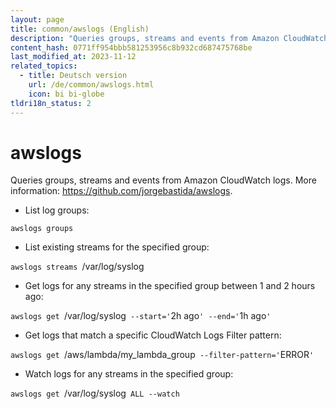 ```yaml
---
layout: page
title: common/awslogs (English)
description: "Queries groups, streams and events from Amazon CloudWatch logs."
content_hash: 0771ff954bbb581253956c8b932cd687475768be
last_modified_at: 2023-11-12
related_topics:
  - title: Deutsch version
    url: /de/common/awslogs.html
    icon: bi bi-globe
tldri18n_status: 2
---
```

# awslogs

Queries groups, streams and events from Amazon CloudWatch logs.
More information: <https://github.com/jorgebastida/awslogs>.

- List log groups:

`awslogs groups`

- List existing streams for the specified group:

`awslogs streams `<span class="tldr-var badge badge-pill bg-dark-lm bg-white-dm text-white-lm text-dark-dm font-weight-bold">/var/log/syslog</span>

- Get logs for any streams in the specified group between 1 and 2 hours ago:

`awslogs get `<span class="tldr-var badge badge-pill bg-dark-lm bg-white-dm text-white-lm text-dark-dm font-weight-bold">/var/log/syslog</span>` --start='`<span class="tldr-var badge badge-pill bg-dark-lm bg-white-dm text-white-lm text-dark-dm font-weight-bold">2h ago</span>`' --end='`<span class="tldr-var badge badge-pill bg-dark-lm bg-white-dm text-white-lm text-dark-dm font-weight-bold">1h ago</span>`'`

- Get logs that match a specific CloudWatch Logs Filter pattern:

`awslogs get `<span class="tldr-var badge badge-pill bg-dark-lm bg-white-dm text-white-lm text-dark-dm font-weight-bold">/aws/lambda/my_lambda_group</span>` --filter-pattern='`<span class="tldr-var badge badge-pill bg-dark-lm bg-white-dm text-white-lm text-dark-dm font-weight-bold">ERROR</span>`'`

- Watch logs for any streams in the specified group:

`awslogs get `<span class="tldr-var badge badge-pill bg-dark-lm bg-white-dm text-white-lm text-dark-dm font-weight-bold">/var/log/syslog</span>` ALL --watch`
